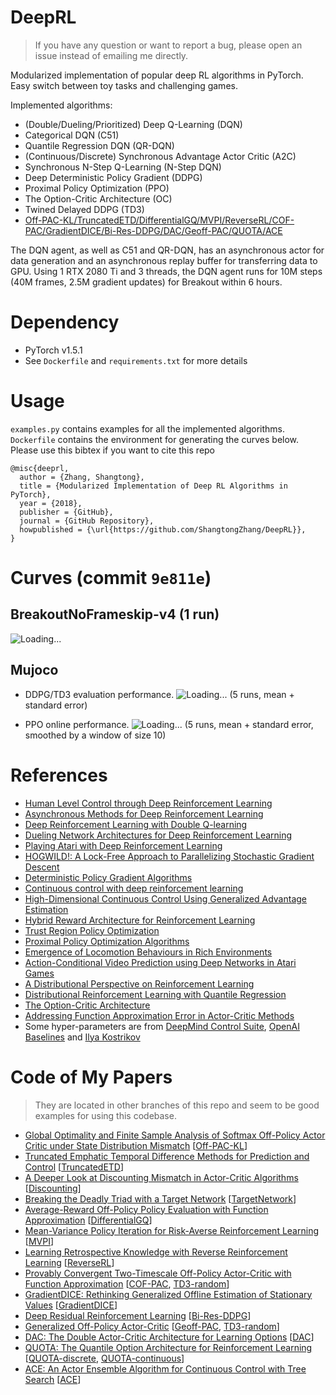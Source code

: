 # DeepRL

> If you have any question or want to report a bug, please open an issue instead of emailing me directly.  

Modularized implementation of popular deep RL algorithms in PyTorch.  
Easy switch between toy tasks and challenging games.

Implemented algorithms:
* (Double/Dueling/Prioritized) Deep Q-Learning (DQN)
* Categorical DQN (C51)
* Quantile Regression DQN (QR-DQN)
* (Continuous/Discrete) Synchronous Advantage Actor Critic (A2C)
* Synchronous N-Step Q-Learning (N-Step DQN)
* Deep Deterministic Policy Gradient (DDPG)
* Proximal Policy Optimization (PPO)
* The Option-Critic Architecture (OC)
* Twined Delayed DDPG (TD3)
* [Off-PAC-KL/TruncatedETD/DifferentialGQ/MVPI/ReverseRL/COF-PAC/GradientDICE/Bi-Res-DDPG/DAC/Geoff-PAC/QUOTA/ACE](#code-of-my-papers)

The DQN agent, as well as C51 and QR-DQN, has an asynchronous actor for data generation and an asynchronous replay buffer for transferring data to GPU.
Using 1 RTX 2080 Ti and 3 threads, the DQN agent runs for 10M steps (40M frames, 2.5M gradient updates) for Breakout within 6 hours.

# Dependency
* PyTorch v1.5.1
* See ```Dockerfile``` and ```requirements.txt``` for more details

# Usage

```examples.py``` contains examples for all the implemented algorithms.  
```Dockerfile``` contains the environment for generating the curves below.  
Please use this bibtex if you want to cite this repo
```
@misc{deeprl,
  author = {Zhang, Shangtong},
  title = {Modularized Implementation of Deep RL Algorithms in PyTorch},
  year = {2018},
  publisher = {GitHub},
  journal = {GitHub Repository},
  howpublished = {\url{https://github.com/ShangtongZhang/DeepRL}},
}
```

# Curves (commit ```9e811e```)

## BreakoutNoFrameskip-v4 (1 run)

![Loading...](https://raw.githubusercontent.com/ShangtongZhang/DeepRL/master/images/Breakout.png)

## Mujoco 

* DDPG/TD3 evaluation performance.
![Loading...](https://raw.githubusercontent.com/ShangtongZhang/DeepRL/master/images/mujoco_eval.png)
(5 runs, mean + standard error)

* PPO online performance. 
![Loading...](https://raw.githubusercontent.com/ShangtongZhang/DeepRL/master/images/PPO.png)
(5 runs, mean + standard error, smoothed by a window of size 10)


# References
* [Human Level Control through Deep Reinforcement Learning](https://www.nature.com/nature/journal/v518/n7540/full/nature14236.html)
* [Asynchronous Methods for Deep Reinforcement Learning](https://arxiv.org/abs/1602.01783)
* [Deep Reinforcement Learning with Double Q-learning](https://arxiv.org/abs/1509.06461)
* [Dueling Network Architectures for Deep Reinforcement Learning](https://arxiv.org/abs/1511.06581)
* [Playing Atari with Deep Reinforcement Learning](https://arxiv.org/abs/1312.5602)
* [HOGWILD!: A Lock-Free Approach to Parallelizing Stochastic Gradient Descent](https://arxiv.org/abs/1106.5730)
* [Deterministic Policy Gradient Algorithms](http://proceedings.mlr.press/v32/silver14.pdf)
* [Continuous control with deep reinforcement learning](https://arxiv.org/abs/1509.02971)
* [High-Dimensional Continuous Control Using Generalized Advantage Estimation](https://arxiv.org/abs/1506.02438)
* [Hybrid Reward Architecture for Reinforcement Learning](https://arxiv.org/abs/1706.04208)
* [Trust Region Policy Optimization](https://arxiv.org/abs/1502.05477)
* [Proximal Policy Optimization Algorithms](https://arxiv.org/abs/1707.06347)
* [Emergence of Locomotion Behaviours in Rich Environments](https://arxiv.org/abs/1707.02286)
* [Action-Conditional Video Prediction using Deep Networks in Atari Games](https://arxiv.org/abs/1507.08750)
* [A Distributional Perspective on Reinforcement Learning](https://arxiv.org/abs/1707.06887)
* [Distributional Reinforcement Learning with Quantile Regression](https://arxiv.org/abs/1710.10044)
* [The Option-Critic Architecture](https://arxiv.org/abs/1609.05140)
* [Addressing Function Approximation Error in Actor-Critic Methods](https://arxiv.org/abs/1802.09477)
* Some hyper-parameters are from [DeepMind Control Suite](https://arxiv.org/abs/1801.00690), [OpenAI Baselines](https://github.com/openai/baselines) and [Ilya Kostrikov](https://github.com/ikostrikov/pytorch-a2c-ppo-acktr)

# Code of My Papers
> They are located in other branches of this repo and seem to be good examples for using this codebase.
* [Global Optimality and Finite Sample Analysis of Softmax Off-Policy Actor Critic under State Distribution Mismatch](https://arxiv.org/abs/2111.02997) [[Off-PAC-KL](https://github.com/ShangtongZhang/DeepRL/tree/Off-PAC-KL)]
* [Truncated Emphatic Temporal Difference Methods for Prediction and Control](https://arxiv.org/abs/2108.05338) [[TruncatedETD](https://github.com/ShangtongZhang/DeepRL/tree/TruncatedETD)]
* [A Deeper Look at Discounting Mismatch in Actor-Critic Algorithms](https://arxiv.org/abs/2010.01069) [[Discounting](https://github.com/ShangtongZhang/DeepRL/tree/discounting)]
* [Breaking the Deadly Triad with a Target Network](https://arxiv.org/abs/2101.08862) [[TargetNetwork](https://github.com/ShangtongZhang/DeepRL/tree/TargetNetwork)]
* [Average-Reward Off-Policy Policy Evaluation with Function Approximation](https://arxiv.org/abs/2101.02808) [[DifferentialGQ](https://github.com/ShangtongZhang/DeepRL/tree/DifferentialGQ)]
* [Mean-Variance Policy Iteration for Risk-Averse Reinforcement Learning](https://arxiv.org/abs/2004.10888) [[MVPI](https://github.com/ShangtongZhang/DeepRL/tree/MVPI)]
* [Learning Retrospective Knowledge with Reverse Reinforcement Learning](https://arxiv.org/abs/2007.06703) [[ReverseRL](https://github.com/ShangtongZhang/DeepRL/tree/ReverseRL)]
* [Provably Convergent Two-Timescale Off-Policy Actor-Critic with Function Approximation](https://arxiv.org/abs/1911.04384) [[COF-PAC](https://github.com/ShangtongZhang/DeepRL/tree/COF-PAC), [TD3-random](https://github.com/ShangtongZhang/DeepRL/tree/TD3-random)]
* [GradientDICE: Rethinking Generalized Offline Estimation of Stationary Values](https://arxiv.org/abs/2001.11113) [[GradientDICE](https://github.com/ShangtongZhang/DeepRL/tree/GradientDICE)]
* [Deep Residual Reinforcement Learning](https://arxiv.org/abs/1905.01072) [[Bi-Res-DDPG](https://github.com/ShangtongZhang/DeepRL/tree/Bi-Res-DDPG)]
* [Generalized Off-Policy Actor-Critic](https://arxiv.org/abs/1903.11329) [[Geoff-PAC](https://github.com/ShangtongZhang/DeepRL/tree/Geoff-PAC), [TD3-random](https://github.com/ShangtongZhang/DeepRL/tree/TD3-random)]
* [DAC: The Double Actor-Critic Architecture for Learning Options](https://arxiv.org/abs/1904.12691) [[DAC](https://github.com/ShangtongZhang/DeepRL/tree/DAC)]
* [QUOTA: The Quantile Option Architecture for Reinforcement Learning](https://arxiv.org/abs/1811.02073) [[QUOTA-discrete](https://github.com/ShangtongZhang/DeepRL/tree/QUOTA-discrete), [QUOTA-continuous](https://github.com/ShangtongZhang/DeepRL/tree/QUOTA-continuous)]
* [ACE: An Actor Ensemble Algorithm for Continuous Control with Tree Search](https://arxiv.org/abs/1811.02696) [[ACE](https://github.com/ShangtongZhang/DeepRL/tree/ACE)]
